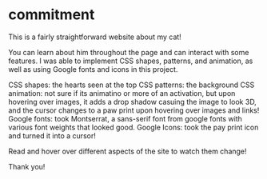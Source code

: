 # commitment
This is a fairly straightforward website about my cat!

You can learn about him throughout the page and can interact with some features.
I was able to implement CSS shapes, patterns, and animation, as well as using Google fonts and icons in this project.

CSS shapes: the hearts seen at the top
CSS patterns: the background
CSS animation: not sure if its animatino or more of an activation, but upon hovering over images, it adds a drop shadow casuing
the image to look 3D, and the cursor changes to a paw print upon hovering over images and links!
Google fonts: took Montserrat, a sans-serif font from google fonts with various font weights that looked good.
Google Icons: took the pay print icon and turned it into a cursor!

Read and hover over different aspects of the site to watch them change!

Thank you!
